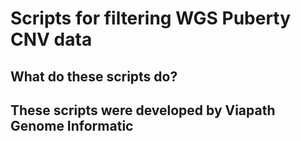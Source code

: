 # Scripts for filtering WGS Puberty CNV data

## What do these scripts do? 


## These scripts were developed by Viapath Genome Informatic